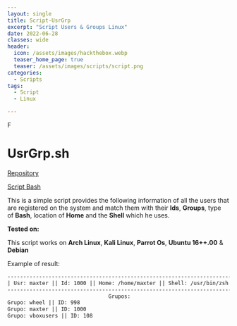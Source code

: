 ```yaml
---
layout: single
title: Script-UsrGrp
excerpt: "Script Users & Groups Linux"
date: 2022-06-28
classes: wide
header:
  icon: /assets/images/hackthebox.webp
  teaser_home_page: true
  teaser: /assets/images/scripts/script.png
categories:
  - Scripts
tags:
  - Script
  - Linux

---
```

F
# UsrGrp.sh

[Repository](https://github.com/themaxterone/scriptUsrGrp) 

[Script Bash](https://github.com/themaxterone/scriptUsrGrp/blob/main/usrgrp.sh) 


This is a simple script provides the following information of all the users that are registered on the system and match them with their **Ids**, **Groups**, type of **Bash**, location of **Home** and the **Shell** which he uses.


**Tested on:**

This script works on **Arch Linux**, **Kali Linux**, **Parrot Os**, **Ubuntu 16++.00** & **Debian**


Example of result:

```txt
---------------------------------------------------------------------------
| Usr: maxter || Id: 1000 || Home: /home/maxter || Shell: /usr/bin/zsh |
---------------------------------------------------------------------------
                                Grupos:
Grupo: wheel || ID: 998
Grupo: maxter || ID: 1000
Grupo: vboxusers || ID: 108
```